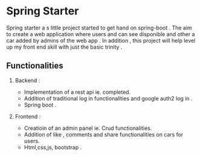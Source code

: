 # Spring Starter 
  Spring starter a s little project started to get hand on spring-boot . The aim to create a web application where users and can see disponible and other a car added by admins 
    of the web app .  In addition , this project will help level up my front end skill with just the basic trinity . 
    
  ## Functionalities 
  1. Backend :
        - Implementation of a rest api  ie. completed. 
        - Addition of traditional log in functionalities and google auth2 log in . 
        - Spring boot . 

  2. Frontend : 
       - Creatioin of an admin panel ie. Crud functionalities. 
       - Addition of like , comments and share functionalities on cars for users.
       - Html,css,js, bootstrap . 
          
      
  
  
